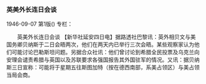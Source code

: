 ### 英美外长连日会谈

1946-09-07
第1版()
专栏：

　　英美外长连日会谈
    【新华社延安四日电】据路透社巴黎讯：英外相贝文与美国务卿贝纳斯于二日会晤两次，他们在两天内已举行三次会晤。某些观察家认为他们可能讨论巴勒斯坦问题。另据合众社讯：他们曾讨论到希腊全民投票及乌克兰向安理会谴责希腊与英国以及苏联要求各强国报告其外国驻军的情况。又讯：据贝纳斯三日宣称：可能将于星期五往斯图加特（按在德西南部，系美占领区）与美占领当局会商。
